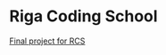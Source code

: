 # Riga Coding School
[Final project for RCS](https://github.com/rudolfs110/portfolio/blob/bc76b293187d6904986e8a62387c28131ef57b8c/Nosleguma%20darbs%20RCS-tirs.ipynb)
